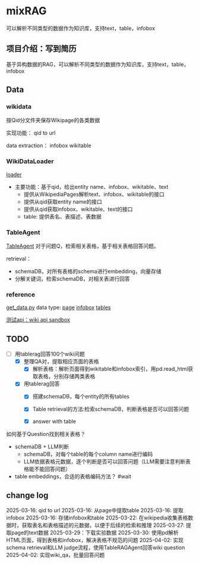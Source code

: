 # mixRAG
可以解析不同类型的数据作为知识库，支持text，table，infobox

## 项目介绍：写到简历
基于异构数据的RAG，可以解析不同类型的数据作为知识库，支持text，table，infobox



## Data 

### wikidata
按Qid分文件夹保存Wikipage的各类数据

实现功能：
qid to url

data extraction：
infobox
wikitable

### WikiDataLoader
[loader](./data/get_wiki_data.py)
- 主要功能：基于qid，给出entity name、infobox、wikitable、text
  - 提供从WikipediaPages解析text、infobox、wikitable的接口
  - 提供从qid获取entity name的接口
  - 提供从qid获取infobox、wikitable、text的接口
  - table: 提供表名、表描述、表数据

### TableAgent
[TableAgent](./agent/wiki_agent.py)
对于问题Q，检索相关表格，基于相关表格回答问题。

retrieval：
- schemaDB，对所有表格的schema进行embedding，向量存储
- 分解关键词，检索schemaDB，对相关表进行回答

### reference
[get_data.py](./data/get_data.py)
data type:
[page](https://en.wikipedia.org/wiki/The_World%27s_Billionaires)
[infobox](https://en.wikipedia.org/wiki/Template:Infobox)
[tables](https://www.mediawiki.org/wiki/Help:Tables)

[测试api：wiki api sandbox](https://en.wikipedia.org/wiki/Special:ApiSandbox#action=parse&format=json&page=Artificial%20intelligence&prop=sections&formatversion=2)

## TODO
- [ ] 用tablerag回答100个wiki问题
  - [x] 整理QA对，提取相应页面的表格
    - [x] 解析表格：解析页面得到wikitable和infobox索引，用pd.read_html获取表格，分别存储两类表格    
  - [x] 用tablerag回答
    - [x] 搭建schemaDB，每个entity的所有tables
    - [x] Table retrieval的方法:检索schemaDB，判断表格是否可以回答问题
    - [x] answer with table


如何基于Question找到相关表格？
- schemaDB + LLM判断
	- schemaDB，对每个table的每个column name进行编码
	- LLM依据表格元数据，逐个判断是否可以回答问题（LLM需要注意判断表格能不能回答问题）
- table embeddings，合适的表格编码方法？ #wait 

## change log
2025-03-16: qid to url
2025-03-16: 从page中提取table
2025-03-16: 提取infobox
2025-03-16: 存储infobox和table
2025-03-22: 在wikipedia收集表格数据时，获取表名和表格描述的元数据，以便于后续的检索和推理
2025-03-27: 提取page的text数据
2025-03-29：下载实验数据
2025-03-30: 使用pd解析HTML页面，得到表格和infobox，解决表格不规范的问题
2025-04-02: 实现schema retrieval和LLM judge流程，使用TableRAGAgent回答wiki question
2025-04-02: 实现wiki_qa，批量回答问题
